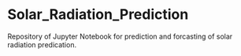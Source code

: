 # Solar_Radiation_Prediction
Repository of Jupyter Notebook for prediction and forcasting of solar radiation predication.
